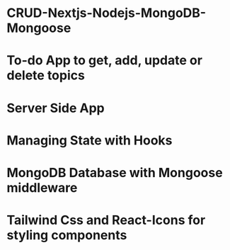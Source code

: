 # CRUD-Nextjs-Nodejs-MongoDB-Mongoose

# To-do App to get, add, update or delete topics

# Server Side App

# Managing State with Hooks

# MongoDB Database with Mongoose middleware

# Tailwind Css and React-Icons for styling components
